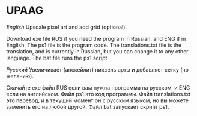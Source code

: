 # UPAAG
*English*
Upscale pixel art and add grid (optional).

Download exe file RUS if you need the program in Russian, and ENG if in English. 
The ps1 file is the program code. The translations.txt file is the translation, and is currently in Russian, but you can change it to any other language. The bat file runs the ps1 script.

*Русский*
Увеличивает (апскейлит) пиксель арты и добавляет сетку (по желанию).

Скачайте exe файл RUS если вам нужна программа на русском, и ENG если на английском. 
Файл ps1 это код программы. Файл translations.txt это перевод, и в текущий момент он с русским языком, но вы можете заменить его на любой другой. Файл bat запускает скрипт ps1.

